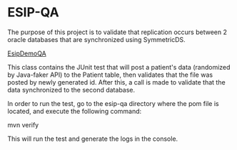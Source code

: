 # ESIP-QA 

The purpose of this project is to validate that replication occurs between 2 oracle databases that are synchronized 
using SymmetricDS.  

<u>EsipDemoQA</u> 

This class contains the JUnit test that will post a patient's data (randomized by Java-faker API) to the 
Patient table, then validates that the file was posted by newly generated id.  After this, a call is made to validate
that the data synchronized to the second database.  

In order to run the test, go to the esip-qa directory where the pom file is located, and execute the following command: 

mvn verify

This will run the test and generate the logs in the console.  






